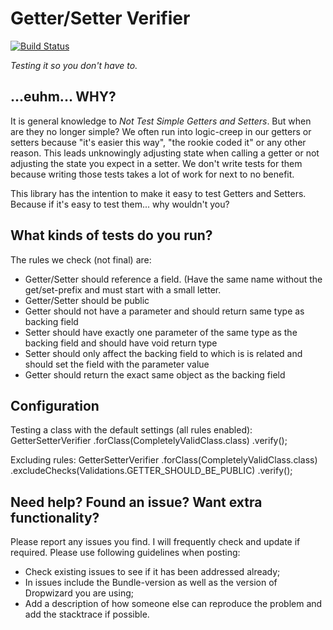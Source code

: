 Getter/Setter Verifier
==========
[![Build Status](https://travis-ci.org/TomCools/GetterSetterVerifier.png?branch=master)](https://github.com/TomCools/GetterSetterVerifier)

*Testing it so you don't have to.*

...euhm... WHY?
---
It is general knowledge to *Not Test Simple Getters and Setters*. But when are they no longer simple?
We often run into logic-creep in our getters or setters because "it's easier this way", "the rookie coded it" or any other reason.
This leads unknowingly adjusting state when calling a getter or not adjusting the state you expect in a setter.
We don't write tests for them because writing those tests takes a lot of work for next to no benefit.

This library has the intention to make it easy to test Getters and Setters.
Because if it's easy to test them... why wouldn't you?

What kinds of tests do you run?
---
The rules we check (not final) are:
- Getter/Setter should reference a field. (Have the same name without the get/set-prefix and must start with a small letter.
- Getter/Setter should be public
- Getter should not have a parameter and should return same type as backing field
- Setter should have exactly one parameter of the same type as the backing field and should have void return type
- Setter should only affect the backing field to which is is related and should set the field with the parameter value
- Getter should return the exact same object as the backing field

Configuration
---
Testing a class with the default settings (all rules enabled):
GetterSetterVerifier
                .forClass(CompletelyValidClass.class)
                .verify();

Excluding rules:
GetterSetterVerifier
                .forClass(CompletelyValidClass.class)
                .excludeChecks(Validations.GETTER_SHOULD_BE_PUBLIC)
                .verify();

Need help? Found an issue? Want extra functionality?
---
Please report any issues you find. I will frequently check and update if required.
Please use following guidelines when posting:

* Check existing issues to see if it has been addressed already;
* In issues include the Bundle-version as well as the version of Dropwizard you are using;
* Add a description of how someone else can reproduce the problem and add the stacktrace if possible.